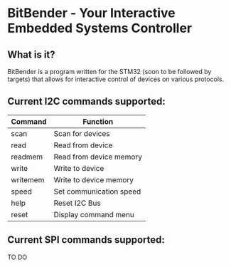 # BitBender - Your Interactive Embedded Systems Controller

## What is it?
BitBender is a program written for the STM32 (soon to be followed by targets) that allows for interactive control of devices on various protocols. 

## Current I2C commands supported:
 
| Command             |     Function            |
| --------------------| ----------------------- |
|       scan          | Scan for devices        |
|       read          | Read from device        |
|       readmem       | Read from device memory |
|       write         | Write to device         |
|       writemem      | Write to device memory  |
|       speed         | Set communication speed |
|       help          | Reset I2C Bus           |
|       reset         | Display command menu    |

## Current SPI commands supported:

TO DO

